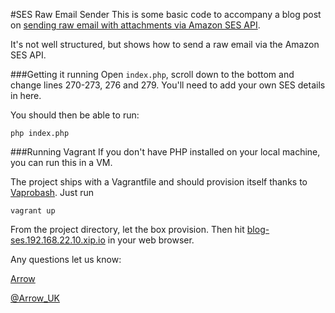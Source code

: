 #SES Raw Email Sender
This is some basic code to accompany a blog post on [sending raw email with attachments via Amazon SES API](http://www.arrow-web.co.uk/blog/2014/12/sending-raw-email-ses).

It's not well structured, but shows how to send a raw email via the Amazon SES API.

###Getting it running
Open `index.php`, scroll down to the bottom and change lines 270-273, 276 and 279. You'll need to add your own SES details in here.

You should then be able to run:
	
	php index.php
	
###Running Vagrant
If you don't have PHP installed on your local machine, you can run this in a VM.

The project ships with a Vagrantfile and should provision itself thanks to [Vaprobash](http://fideloper.github.io/Vaprobash/). Just run

	vagrant up
	
From the project directory, let the box provision. Then hit [blog-ses.192.168.22.10.xip.io](blog-ses.192.168.22.10.xip.io) in your web browser.

Any questions let us know:

[Arrow](http://www.arrow-web.co.uk/)

[@Arrow_UK](https://twitter.com/Arrow_UK)
	 